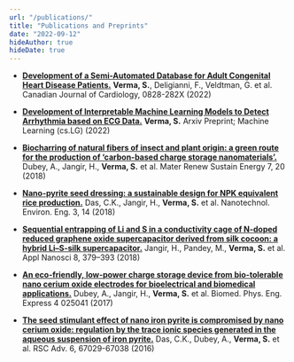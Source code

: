 ```yaml
---
url: "/publications/"
title: "Publications and Preprints"
date: "2022-09-12"
hideAuthor: true
hideDate: true
---
```


* **[Development of a Semi-Automated Database for Adult Congenital Heart Disease Patients.](https://www.sciencedirect.com/science/article/abs/pii/S0828282X22003385?via%3Dihub)** **Verma, S.**, Deligianni, F., Veldtman, G. et al. Canadian Journal of Cardiology, 0828-282X (2022)

* **[Development of Interpretable Machine Learning Models to Detect Arrhythmia based on ECG Data.](https://arxiv.org/abs/2205.02803)**
**Verma, S.**
Arxiv Preprint; Machine Learning (cs.LG) (2022)

* **[Biocharring of natural fibers of insect and plant origin: a green route for the production of ‘carbon-based charge storage nanomaterials’.](https://link.springer.com/article/10.1007/s40243-018-0127-7)** Dubey, A., Jangir, H., **Verma, S.** et al. Mater Renew Sustain Energy 7, 20 (2018)

* **[Nano-pyrite seed dressing: a sustainable design for NPK equivalent rice production.](https://link.springer.com/article/10.1007/s41204-018-0043-1)** Das, C.K., Jangir, H., **Verma, S.** et al. Nanotechnol. Environ. Eng. 3, 14 (2018)

* **[Sequential entrapping of Li and S in a conductivity cage of N-doped reduced graphene oxide supercapacitor derived from silk cocoon: a hybrid Li–S-silk supercapacitor.](https://link.springer.com/article/10.1007/s13204-018-0641-z)** Jangir, H., Pandey, M., **Verma, S.** et al. Appl Nanosci 8, 379–393 (2018)

* **[An eco-friendly, low-power charge storage device from bio-tolerable nano cerium oxide electrodes for bioelectrical and biomedical applications.](https://iopscience.iop.org/article/10.1088/2057-1976/aaa282)** Dubey, A., Jangir, H., **Verma, S.** et al. Biomed. Phys. Eng. Express 4 025041 (2017)

* **[The seed stimulant effect of nano iron pyrite is compromised by nano cerium oxide: regulation by the trace ionic species generated in the aqueous suspension of iron pyrite.](https://pubs.rsc.org/en/content/articlelanding/2016/RA/C6RA15584G)** Das, C.K., Dubey, A., **Verma, S.** et al. RSC Adv. 6, 67029-67038 (2016)